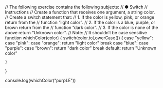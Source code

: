 // The following exercise contains the following subjects:
// ● Switch
// Instructions
// Create a function that receives one argument, a string color.
// Create a switch statement that:
// 1. If the color is yellow, pink, or orange return from the
// function “light color”.
// 2. If the color is a blue, purple, or brown return from the
// function “dark color”.
// 3. If the color is none of the above return “Unknown color”.
// Note:
// It shouldn’t be case sensitive
function whichColor(color) {
    switch(color.toLowerCase()) {
        case "yellow":
        case "pink":
        case "orange":
            return "light color"
            break
        case "blue":
        case "purple":
        case "brown":
            return "dark color"
            break
        default:
            return "Unknown color"

    }
}

console.log(whichColor("purpLE"))